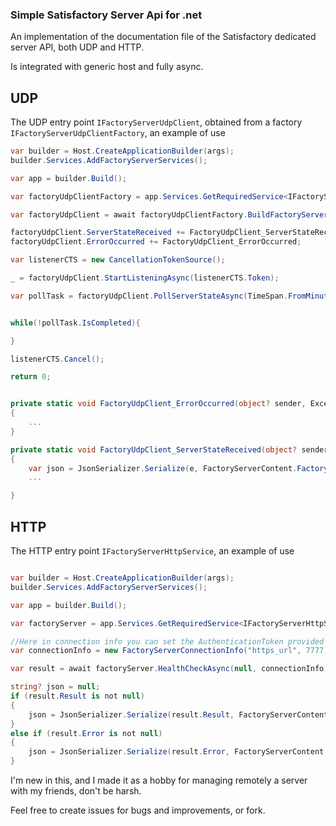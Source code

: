 ### Simple Satisfactory Server Api for .net

An implementation of the documentation file of the Satisfactory dedicated server API, both UDP and HTTP.

Is integrated with generic host and fully async.

## UDP

The UDP entry point `IFactoryServerUdpClient`, obtained from a factory `IFactoryServerUdpClientFactory`, an example of use

```c#
var builder = Host.CreateApplicationBuilder(args);
builder.Services.AddFactoryServerServices();

var app = builder.Build();

var factoryUdpClientFactory = app.Services.GetRequiredService<IFactoryServerUdpClientFactory>();

var factoryUdpClient = await factoryUdpClientFactory.BuildFactoryServerUdpServiceAsync("urlOrIPAddress", 7777);

factoryUdpClient.ServerStateReceived += FactoryUdpClient_ServerStateReceived;
factoryUdpClient.ErrorOccurred += FactoryUdpClient_ErrorOccurred;

var listenerCTS = new CancellationTokenSource();

_ = factoryUdpClient.StartListeningAsync(listenerCTS.Token);

var pollTask = factoryUdpClient.PollServerStateAsync(TimeSpan.FromMinutes(3), TimeSpan.FromSeconds(10), false, 1, null);


while(!pollTask.IsCompleted){

}

listenerCTS.Cancel();

return 0;


private static void FactoryUdpClient_ErrorOccurred(object? sender, Exception e)
{
    ...
}

private static void FactoryUdpClient_ServerStateReceived(object? sender, FactoryServerStateResponse e)
{
    var json = JsonSerializer.Serialize(e, FactoryServerContent.FactoryServerJsonOptions);
    ...

}
```

## HTTP

The HTTP entry point `IFactoryServerHttpService`, an example of use

```c#

var builder = Host.CreateApplicationBuilder(args);
builder.Services.AddFactoryServerServices();

var app = builder.Build();

var factoryServer = app.Services.GetRequiredService<IFactoryServerHttpService>();

//Here in connection info you can set the AuthenticationToken provided for the login functions or third party tokens provided by server
var connectionInfo = new FactoryServerConnectionInfo("https_url", 7777);

var result = await factoryServer.HealthCheckAsync(null, connectionInfo);

string? json = null;
if (result.Result is not null)
{
    json = JsonSerializer.Serialize(result.Result, FactoryServerContent.FactoryServerJsonOptions);
}
else if (result.Error is not null)
{
    json = JsonSerializer.Serialize(result.Error, FactoryServerContent.FactoryServerJsonOptions);
}

```

I'm new in this, and I made it as a hobby for managing remotely a server with my friends, don't be harsh.

Feel free to create issues for bugs and improvements, or fork.
